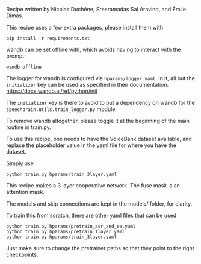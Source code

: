 Recipe written by Nicolas Duchêne, Sreeramadas Sai Aravind, and Émile Dimas.

This recipe uses a few extra packages, please install them with

    pip install -r requirements.txt

wandb can be set offline with, which avoids having to interact with the prompt:

    wandb offline

The logger for wandb is configured via `hparams/logger.yaml`. In it, all but the `initializer` key can be used as specified in their documentation: https://docs.wandb.ai/ref/python/init

The `initializer` key is there to avoid to put a dependency on wandb for the `speechbrain.utils.train_logger.py` module.

To remove wandb altogether, please toggle it at the beginning of the main routine in train.py.

To use this recipe, one needs to have the VoiceBank dataset available, and replace the placeholder value in the yaml file for where you have the dataset.

Simply use

    python train.py hparams/train_3layer.yaml

This recipe makes a 3 layer cooperative network.
The fuse mask is an attention mask.

The models and skip connections are kept in the models/ folder, for clarity.

To train this from scratch, there are other yaml files that can be used

    python train.py hparams/pretrain_asr_and_se.yaml
    python train.py hparams/pretrain_1layer.yaml
    python train.py hparams/train_3layer.yaml

Just make sure to change the pretrainer paths so that they point to the right checkpoints.